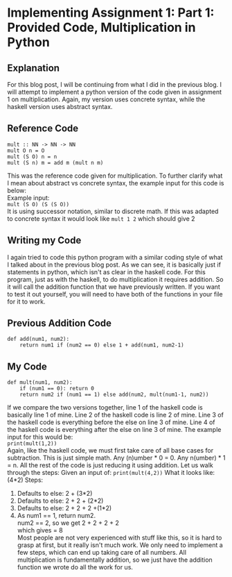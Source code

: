 # Implementing Assignment 1: Part 1: Provided Code, Multiplication in Python

## Explanation
For this blog post, I will be continuing from what I did in the previous blog. I will attempt to implement a python version of the code given in assignment 1 on multiplication. Again, my version uses concrete syntax, while the haskell version uses abstract syntax.

## Reference Code
```
mult :: NN -> NN -> NN 
mult O n = O
mult (S O) n = n
mult (S n) m = add m (mult n m)  
```
This was the reference code given for multiplication. To further clarify what I mean about abstract vs concrete syntax, the example input for this code is below:  
Example input:  
`mult (S O) (S (S O))`  
It is using successor notation, similar to discrete math. If this was adapted to concrete syntax it would look like `mult 1 2` which should give 2

## Writing my Code
I again tried to code this python program with a similar coding style of what I talked about in the previous blog post. As we can see, it is basically just if statements in python, which isn't as clear in the haskell code. For this program, just as with the haskell, to do multiplication it requires addition. So it will call the addition function that we have previously written. If you want to test it out yourself, you will need to have both of the functions in your file for it to work.

## Previous Addition Code
```
def add(num1, num2):
    return num1 if (num2 == 0) else 1 + add(num1, num2-1)
```
## My Code
```
def mult(num1, num2):
    if (num1 == 0): return 0
    return num2 if (num1 == 1) else add(num2, mult(num1-1, num2))
```
If we compare the two versions together, line 1 of the haskell code is basically line 1 of mine. Line 2 of the haskell code is line 2 of mine. Line 3 of the haskell code is everything before the else on line 3 of mine. Line 4 of the haskell code is everything after the else on line 3 of mine.
The example input for this would be:  
`print(mult(1,2))`  
Again, like the haskell code, we must first take care of all base cases for subtraction. This is just simple math. Any (n)umber * 0 = 0. Any n(umber) * 1 = n. All the rest of the code is just reducing it using addition. Let us walk through the steps:
Given an input of:
`print(mult(4,2))`
What it looks like: (4*2)
Steps:
1. Defaults to else: 2 + (3*2)
2. Defaults to else: 2 + 2 + (2*2)
3. Defaults to else: 2 + 2 + 2 +(1*2)
4. As num1 == 1, return num2.  
 num2 == 2, so we get 2 + 2 + 2 + 2  
 which gives = 8  
Most people are not very experienced with stuff like this, so it is hard to grasp at first, but it really isn't much work. We only need to implement a few steps, which can end up taking care of all numbers.
All multiplication is fundamentally addition, so we just have the addition function we wrote do all the work for us.